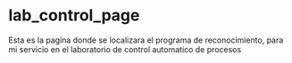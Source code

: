 # lab_control_page
Esta es la pagina donde se localizara el programa de reconocimiento, para mi servicio en el laboratorio de control automatico de procesos
